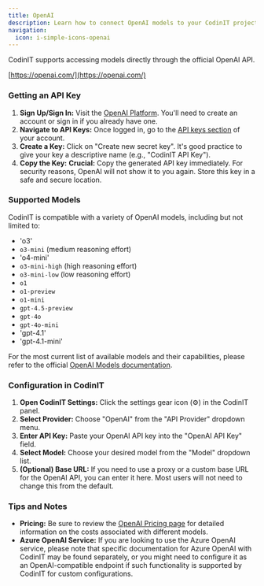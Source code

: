 ```yaml
---
title: OpenAI
description: Learn how to connect OpenAI models to your CodinIT projects. Get access to the most popular AI models including GPT-4, o1, and o3.
navigation:
  icon: i-simple-icons-openai
---
```


CodinIT supports accessing models directly through the official OpenAI API.

[https://openai.com/](https://openai.com/)

### Getting an API Key

1.  **Sign Up/Sign In:** Visit the [OpenAI Platform](https://platform.openai.com/). You'll need to create an account or sign in if you already have one.
2.  **Navigate to API Keys:** Once logged in, go to the [API keys section](https://platform.openai.com/api-keys) of your account.
3.  **Create a Key:** Click on "Create new secret key". It's good practice to give your key a descriptive name (e.g., "CodinIT API Key").
4.  **Copy the Key:** **Crucial:** Copy the generated API key immediately. For security reasons, OpenAI will not show it to you again. Store this key in a safe and secure location.

### Supported Models

CodinIT is compatible with a variety of OpenAI models, including but not limited to:

-   'o3'
-   `o3-mini` (medium reasoning effort)
-   'o4-mini'
-   `o3-mini-high` (high reasoning effort)
-   `o3-mini-low` (low reasoning effort)
-   `o1`
-   `o1-preview`
-   `o1-mini`
-   `gpt-4.5-preview`
-   `gpt-4o`
-   `gpt-4o-mini`
-   'gpt-4.1'
-   'gpt-4.1-mini'

For the most current list of available models and their capabilities, please refer to the official [OpenAI Models documentation](https://platform.openai.com/docs/models).

### Configuration in CodinIT

1.  **Open CodinIT Settings:** Click the settings gear icon (⚙️) in the CodinIT panel.
2.  **Select Provider:** Choose "OpenAI" from the "API Provider" dropdown menu.
3.  **Enter API Key:** Paste your OpenAI API key into the "OpenAI API Key" field.
4.  **Select Model:** Choose your desired model from the "Model" dropdown list.
5.  **(Optional) Base URL:** If you need to use a proxy or a custom base URL for the OpenAI API, you can enter it here. Most users will not need to change this from the default.

### Tips and Notes

-   **Pricing:** Be sure to review the [OpenAI Pricing page](https://openai.com/pricing) for detailed information on the costs associated with different models.
-   **Azure OpenAI Service:** If you are looking to use the Azure OpenAI service, please note that specific documentation for Azure OpenAI with CodinIT may be found separately, or you might need to configure it as an OpenAI-compatible endpoint if such functionality is supported by CodinIT for custom configurations.